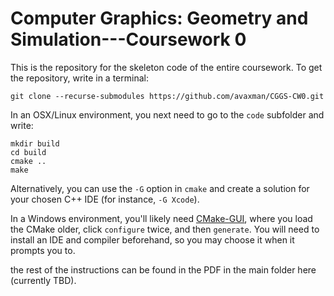# Computer Graphics: Geometry and Simulation---Coursework 0

This is the repository for the skeleton code of the entire coursework. To get the repository, write in a terminal:

```
git clone --recurse-submodules https://github.com/avaxman/CGGS-CW0.git
```

In an OSX/Linux environment, you next need to go to the `code` subfolder and write:
```
mkdir build
cd build
cmake ..
make
```
Alternatively, you can use the `-G` option in `cmake` and create a solution for your chosen C++ IDE (for instance, `-G Xcode`).

In a Windows environment, you'll likely need [CMake-GUI](https://cmake.org/download/), where you load the CMake older, click `configure` twice, and then `generate`. You will need to install an IDE and compiler beforehand, so you may choose it when it prompts you to.

the rest of the instructions can be found in the PDF in the main folder here (currently TBD).
